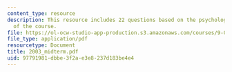 ```yaml
---
content_type: resource
description: This resource includes 22 questions based on the psychological understanding
  of the course.
file: https://ol-ocw-studio-app-production.s3.amazonaws.com/courses/9-00-introduction-to-psychology-fall-2004/97791981dbbe3f2ae3e8237d183be4e4_2003_midterm.pdf
file_type: application/pdf
resourcetype: Document
title: 2003_midterm.pdf
uid: 97791981-dbbe-3f2a-e3e8-237d183be4e4
---
```

